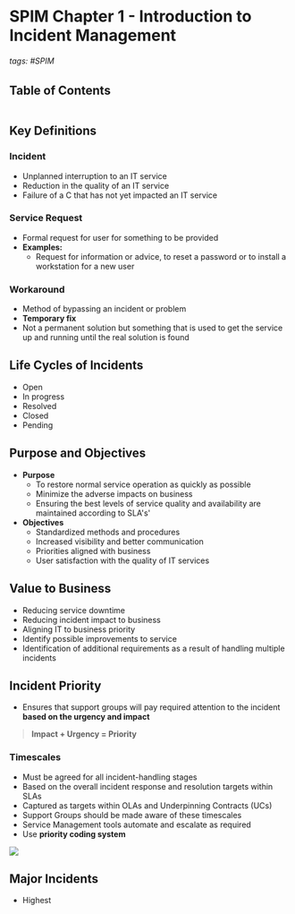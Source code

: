 # SPIM Chapter 1 - Introduction to Incident Management

###### tags: #SPIM

## Table of Contents
```toc
```

## Key Definitions
### Incident
- Unplanned interruption to an IT service
- Reduction in the quality of an IT service
- Failure of a C that has not yet impacted an IT service

### Service Request 
- Formal request for user for something to be provided
- **Examples:**
	- Request for information or advice, to reset a password or to install a workstation for a new user

### Workaround
- Method of bypassing an incident or problem
- **Temporary fix**
- Not a permanent solution but something that is used to get the service up and running until the real solution is found

## Life Cycles of Incidents
- Open
- In progress
- Resolved
- Closed
- Pending

## Purpose and Objectives
- **Purpose**
	- To restore normal service operation as quickly as possible
	- Minimize the adverse impacts on business
	- Ensuring the best levels of service quality and availability are maintained according to SLA's'
- **Objectives**
	- Standardized methods and procedures
	- Increased visibility and better communication
	- Priorities aligned with business
	- User satisfaction with the quality of IT services

## Value to Business
- Reducing service downtime
- Reducing incident impact to business
- Aligning IT to business priority
- Identify possible improvements to service
- Identification of additional requirements as a result of handling multiple incidents

## Incident Priority
- Ensures that support groups will pay required attention to the incident **based on the urgency and impact**

>**Impact + Urgency = Priority**

### Timescales
- Must be agreed for all incident-handling stages
- Based on the overall incident response and resolution targets within SLAs
- Captured as targets within OLAs and Underpinning Contracts (UCs)
- Support Groups should be made aware of these timescales
- Service Management tools automate and escalate as required
- Use **priority coding system** 

![](https://i.imgur.com/bupGWy3.png)

## Major Incidents
- Highest 